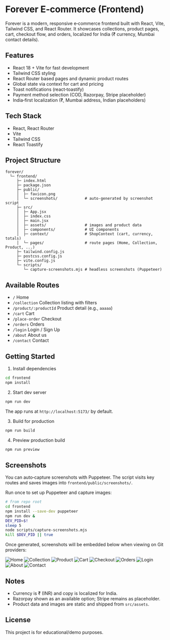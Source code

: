 # Forever E‑commerce (Frontend)

Forever is a modern, responsive e‑commerce frontend built with React, Vite, Tailwind CSS, and React Router. It showcases collections, product pages, cart, checkout flow, and orders, localized for India (₹ currency, Mumbai contact details).

## Features

- React 18 + Vite for fast development
- Tailwind CSS styling
- React Router based pages and dynamic product routes
- Global state via context for cart and pricing
- Toast notifications (react‑toastify)
- Payment method selection (COD, Razorpay, Stripe placeholder)
- India‑first localization (₹, Mumbai address, Indian placeholders)

## Tech Stack

- React, React Router
- Vite
- Tailwind CSS
- React Toastify

## Project Structure

```
forever/
  └─ frontend/
     ├─ index.html
     ├─ package.json
     ├─ public/
     │  ├─ favicon.png
     │  └─ screenshots/            # auto‑generated by screenshot script
     ├─ src/
     │  ├─ App.jsx
     │  ├─ index.css
     │  ├─ main.jsx
     │  ├─ assets/                 # images and product data
     │  ├─ components/             # UI components
     │  ├─ context/                # ShopContext (cart, currency, totals)
     │  └─ pages/                  # route pages (Home, Collection, Product, ...)
     ├─ tailwind.config.js
     ├─ postcss.config.js
     ├─ vite.config.js
     └─ scripts/
        └─ capture-screenshots.mjs # headless screenshots (Puppeteer)
```

## Available Routes

- `/` Home
- `/collection` Collection listing with filters
- `/product/:productId` Product detail (e.g., `aaaaa`)
- `/cart` Cart
- `/place-order` Checkout
- `/orders` Orders
- `/login` Login / Sign Up
- `/about` About us
- `/contact` Contact

## Getting Started

1) Install dependencies
```bash
cd frontend
npm install
```

2) Start dev server
```bash
npm run dev
```
The app runs at `http://localhost:5173/` by default.

3) Build for production
```bash
npm run build
```

4) Preview production build
```bash
npm run preview
```

## Screenshots

You can auto‑capture screenshots with Puppeteer. The script visits key routes and saves images into `frontend/public/screenshots/`.

Run once to set up Puppeteer and capture images:
```bash
# from repo root
cd frontend
npm install --save-dev puppeteer
npm run dev &
DEV_PID=$!
sleep 5
node scripts/capture-screenshots.mjs
kill $DEV_PID || true
```

Once generated, screenshots will be embedded below when viewing on Git providers:

![Home](frontend/public/screenshots/home.png)
![Collection](frontend/public/screenshots/collection.png)
![Product](frontend/public/screenshots/product.png)
![Cart](frontend/public/screenshots/cart.png)
![Checkout](frontend/public/screenshots/place-order.png)
![Orders](frontend/public/screenshots/orders.png)
![Login](frontend/public/screenshots/login.png)
![About](frontend/public/screenshots/about.png)
![Contact](frontend/public/screenshots/contact.png)

## Notes

- Currency is ₹ (INR) and copy is localized for India.
- Razorpay shown as an available option; Stripe remains as placeholder.
- Product data and images are static and shipped from `src/assets`.

## License

This project is for educational/demo purposes.


